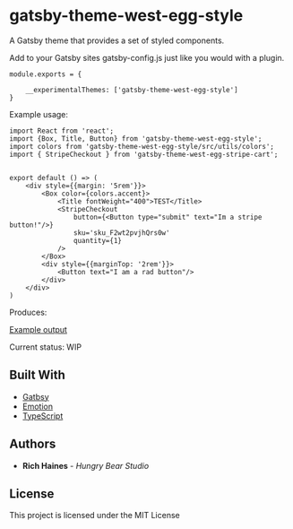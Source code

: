 # gatsby-theme-west-egg-style

A Gatsby theme that provides a set of styled components.

Add to your Gatsby sites gatsby-config.js just like you would with a plugin.

```
module.exports = {

    __experimentalThemes: ['gatsby-theme-west-egg-style']
}
```

Example usage:

```
import React from 'react';
import {Box, Title, Button} from 'gatsby-theme-west-egg-style';
import colors from 'gatsby-theme-west-egg-style/src/utils/colors';
import { StripeCheckout } from 'gatsby-theme-west-egg-stripe-cart';


export default () => (
    <div style={{margin: '5rem'}}>
        <Box color={colors.accent}>
            <Title fontWeight="400">TEST</Title>
            <StripeCheckout 
                button={<Button type="submit" text="Im a stripe button!"/>}
                sku='sku_F2wt2pvjhQrs0w'
                quantity={1}
            />   
        </Box>
        <div style={{marginTop: '2rem'}}>
            <Button text="I am a rad button"/>
        </div>
    </div>
)
```

Produces: 

[Example output](./readmeImages/west-egg-style-exmaple)

Current status: WIP

## Built With

- [Gatbsy](https://www.gatsbyjs.org/)
- [Emotion](https://emotion.sh/docs/introduction)
- [TypeScript](https://www.typescriptlang.org/)

## Authors

- **Rich Haines** - _Hungry Bear Studio_

## License

This project is licensed under the MIT License
